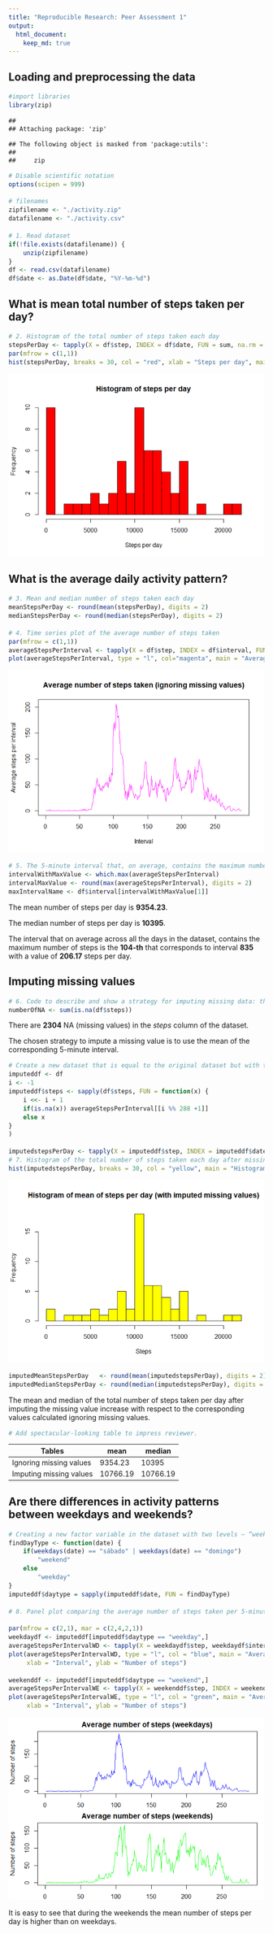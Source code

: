 ```yaml
---
title: "Reproducible Research: Peer Assessment 1"
output: 
  html_document:
    keep_md: true
---
```



## Loading and preprocessing the data

```r
#import libraries
library(zip)
```

```
## 
## Attaching package: 'zip'
```

```
## The following object is masked from 'package:utils':
## 
##     zip
```

```r
# Disable scientific notation
options(scipen = 999)

# filenames
zipfilename <- "./activity.zip"
datafilename <- "./activity.csv"

# 1. Read dataset
if(!file.exists(datafilename)) {
    unzip(zipfilename)
}
df <- read.csv(datafilename)
df$date <- as.Date(df$date, "%Y-%m-%d")
```
## What is mean total number of steps taken per day?

```r
# 2. Histogram of the total number of steps taken each day
stepsPerDay <- tapply(X = df$step, INDEX = df$date, FUN = sum, na.rm = TRUE)
par(mfrow = c(1,1))
hist(stepsPerDay, breaks = 30, col = "red", xlab = "Steps per day", main = "Histogram of steps per day")
```

![](PA1_template_files/figure-html/unnamed-chunk-2-1.png)<!-- -->

## What is the average daily activity pattern?


```r
# 3. Mean and median number of steps taken each day
meanStepsPerDay <- round(mean(stepsPerDay), digits = 2)
medianStepsPerDay <- round(median(stepsPerDay), digits = 2)

# 4. Time series plot of the average number of steps taken
par(mfrow = c(1,1))
averageStepsPerInterval <- tapply(X = df$step, INDEX = df$interval, FUN = mean, na.rm = T)
plot(averageStepsPerInterval, type = "l", col="magenta", main = "Average number of steps taken (ignoring missing values)", xlab = "Interval", ylab = "Average steps per interval")
```

![](PA1_template_files/figure-html/unnamed-chunk-3-1.png)<!-- -->

```r
# 5. The 5-minute interval that, on average, contains the maximum number of steps
intervalWithMaxValue <- which.max(averageStepsPerInterval)
intervalMaxValue <- round(max(averageStepsPerInterval), digits = 2)
maxIntervalName <- df$interval[intervalWithMaxValue[1]]
```
The mean number of steps per day is **9354.23**.

The median number of steps per day is **10395**.

The interval that on average across all the days in the dataset, contains the maximum number of steps is the **104-th** that corresponds to interval **835** with a value of **206.17** steps per day.

## Imputing missing values


```r
# 6. Code to describe and show a strategy for imputing missing data: the mean for that 5-minute interval
numberOfNA <- sum(is.na(df$steps))
```
There are **2304** NA (missing values) in the *steps* column of the dataset.

The chosen strategy to impute a missing value is to use the mean of the corresponding 5-minute interval.

```r
# Create a new dataset that is equal to the original dataset but with the missing data filled in.
imputeddf <- df
i <- -1
imputeddf$steps <- sapply(df$steps, FUN = function(x) {
    i <<- i + 1
    if(is.na(x)) averageStepsPerInterval[[i %% 288 +1]]
    else x
}
)

imputedstepsPerDay <- tapply(X = imputeddf$step, INDEX = imputeddf$date, FUN = sum, na.rm = TRUE)
# 7. Histogram of the total number of steps taken each day after missing values are imputed. 
hist(imputedstepsPerDay, breaks = 30, col = "yellow", main = "Histogram of mean of steps per day (with imputed missing values)", xlab = "Steps")
```

![](PA1_template_files/figure-html/unnamed-chunk-5-1.png)<!-- -->

```r
imputedMeanStepsPerDay   <- round(mean(imputedstepsPerDay), digits = 2)
imputedMedianStepsPerDay <- round(median(imputedstepsPerDay), digits = 2)
```
The mean and median of the total number of steps taken per day after imputing the missing value increase with respect to the corresponding values calculated ignoring missing values.

```r
# Add spectacular-looking table to impress reviewer.
```
| Tables                   | mean                       | median                       |
| ------------------------ |----------------------------| -----------------------------|
| Ignoring missing values  | 9354.23        | 10395        |
| Imputing missing values  | 10766.19 | 10766.19 |


## Are there differences in activity patterns between weekdays and weekends?


```r
# Creating a new factor variable in the dataset with two levels – “weekday” and “weekend” indicating whether a given date is a weekday or weekend day.
findDayType <- function(date) {
    if(weekdays(date) == "sábado" | weekdays(date) == "domingo")
        "weekend"
    else
        "weekday"
} 
imputeddf$daytype = sapply(imputeddf$date, FUN = findDayType)

# 8. Panel plot comparing the average number of steps taken per 5-minute interval across weekdays and weekends

par(mfrow = c(2,1), mar = c(2,4,2,1))
weekdaydf <- imputeddf[imputeddf$daytype == "weekday",]
averageStepsPerIntervalWD <- tapply(X = weekdaydf$step, weekdaydf$interval, mean)
plot(averageStepsPerIntervalWD, type = "l", col = "blue", main = "Average number of steps (weekdays)",
     xlab = "Interval", ylab = "Number of steps")

weekenddf <- imputeddf[imputeddf$daytype == "weekend",]
averageStepsPerIntervalWE <- tapply(X = weekenddf$step, INDEX = weekenddf$interval, FUN = mean)
plot(averageStepsPerIntervalWE, type = "l", col = "green", main = "Average number of steps (weekends)",
     xlab = "Interval", ylab = "Number of steps")
```

![](PA1_template_files/figure-html/unnamed-chunk-7-1.png)<!-- -->

It is easy to see that during the weekends the mean number of steps per day is higher than on weekdays.


